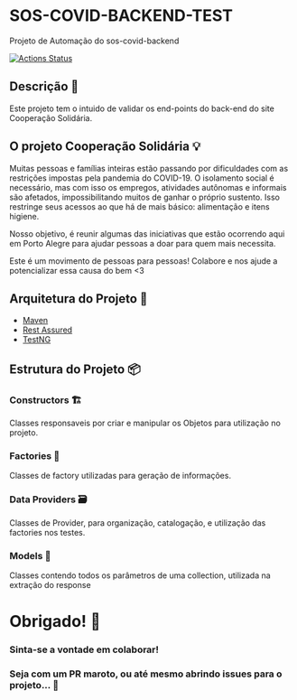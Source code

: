 # SOS-COVID-BACKEND-TEST
Projeto de Automação do sos-covid-backend

[![Actions Status](https://github.com/SOS-Covid/sos-covid-backend-test/workflows/CI/badge.svg)](https://github.com/SOS-Covid/sos-covid-backend-test/actions)

## Descrição :page_facing_up:
Este projeto tem o intuido de validar os end-points do back-end do site Cooperação Solidária.

## O projeto Cooperação Solidária :bulb:

Muitas pessoas e famílias inteiras estão passando por dificuldades com as restrições impostas pela pandemia do COVID-19. O isolamento social é necessário, mas com isso os empregos, atividades autônomas e informais são afetados, impossibilitando muitos de ganhar o próprio sustento. Isso restringe seus acessos ao que há de mais básico: alimentação e itens higiene.

Nosso objetivo, é reunir algumas das iniciativas que estão ocorrendo aqui em Porto Alegre para ajudar pessoas a doar para quem mais necessita. 

Este é um movimento de pessoas para pessoas! Colabore e nos ajude a potencializar essa causa do bem <3

## Arquitetura do Projeto :wrench: 
- [Maven](https://maven.apache.org/guides/index.html)
- [Rest Assured](https://github.com/rest-assured/rest-assured/wiki/GettingStarted)
- [TestNG](https://testng.org/doc/documentation-main.html)

## Estrutura do Projeto :package: 

### Constructors :building_construction:
Classes responsaveis por criar e manipular os Objetos para utilização no projeto.

### Factories :pencil:
Classes de factory utilizadas para geração de informações.

### Data Providers :card_file_box:
Classes de Provider, para organização, catalogação, e utilização das factories nos testes.

### Models :bookmark:
Classes contendo todos os parâmetros de uma collection, utilizada na extração do response

# Obrigado! :beers:
### Sinta-se a vontade em colaborar!
### Seja com um PR maroto, ou até mesmo abrindo issues para o projeto... :tada:
